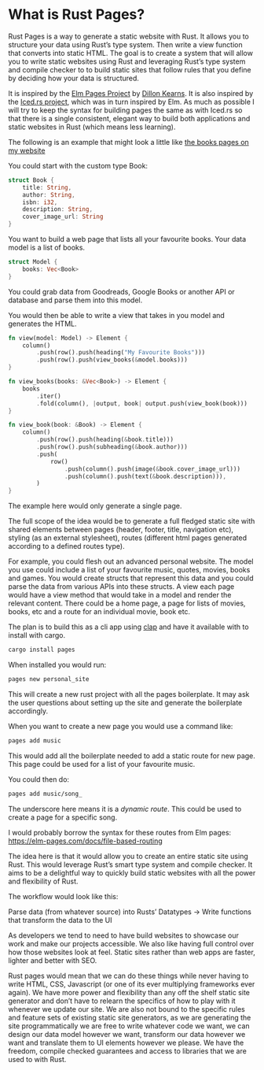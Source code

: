 # What is Rust Pages?
Rust Pages is a way to generate a static website with Rust. It allows you to structure your data using Rust’s type system. Then write a view function that converts into static HTML. The goal is to create a system that will allow you to write static websites using Rust and leveraging Rust’s type system and compile checker to to build static sites that follow rules that you define by deciding how your data is structured.

It is inspired by the [Elm Pages Project](https://elm-pages.com/) by [Dillon Kearns](https://dillonkearns.com/). It is also inspired by the [Iced.rs project](), which was in turn inspired by Elm. As much as possible I will try to keep the syntax for building pages the same as with Iced.rs so that there is a single consistent, elegant way to build both applications and static websites in Rust (which means less learning).

The following is an example that might look a little like [the books pages on my website](https://sashinexists.com/recommended)

You could start with the custom type Book:

```rust
struct Book {
	title: String,
	author: String,
	isbn: i32,
	description: String,
	cover_image_url: String
}
```

You want to build a web page that lists all your favourite books. Your data model is a list of books.

```rust
struct Model {
	books: Vec<Book>
}
```

You could grab data from Goodreads, Google Books or another API or database and parse them into this model.

You would then be able to write a view that takes in you model and generates the HTML.

```rust
fn view(model: Model) -> Element {
    column()
        .push(row().push(heading("My Favourite Books")))
        .push(row().push(view_books(&model.books)))
}

fn view_books(books: &Vec<Book>) -> Element {
    books
        .iter()
        .fold(column(), |output, book| output.push(view_book(book)))
}

fn view_book(book: &Book) -> Element {
    column()
        .push(row().push(heading(&book.title)))
        .push(row().push(subheading(&book.author)))
        .push(
            row()
                .push(column().push(image(&book.cover_image_url)))
                .push(column().push(text(&book.description))),
        )
}
```

The example here would only generate a single page.

The full scope of the idea would be to generate a full fledged static site with shared elements between pages (header, footer, title, navigation etc), styling (as an external stylesheet), routes (different html pages generated according to a defined routes type).

For example, you could flesh out an advanced personal website. The model you use could include a list of your favourite music, quotes, movies, books and games. You would create structs that represent this data and you could parse the data from various APIs into these structs. A view each page would have a view method that would take in a model and render the relevant content. There could be a home page, a page for lists of movies, books, etc and a route for an individual movie, book etc.

The plan is to build this as a cli app using [clap](https://crates.io/crates/clap) and have it available with to install with cargo.

```zsh
cargo install pages
```

When installed you would run:

```zsh
pages new personal_site
```

This will create a new rust project with all the pages boilerplate. It may ask the user questions about setting up the site and generate the boilerplate accordingly.

When you want to create a new page you would use a command like:

```zsh
pages add music
```

This would add all the boilerplate needed to add a static route for new page. This page could be used for a list of your favourite music.

You could then do:

```zsh
pages add music/song_
```

The underscore here means it is a *dynamic route*. This could be used to create a page for a specific song.

I would probably borrow the syntax for these routes from Elm pages: https://elm-pages.com/docs/file-based-routing

The idea here is that it would allow you to create an entire static site using Rust. This would leverage Rust’s smart type system and compile checker. It aims to be a delightful way to quickly build static websites with all the power and flexibility of Rust.

The workflow would look like this:

Parse data (from whatever source) into Rusts’ Datatypes → Write functions that transform the data to the UI

As developers we tend to need to have build websites to showcase our work and make our projects accessible. We also like having full control over how those websites look at feel. Static sites rather than web apps are faster, lighter and better with SEO.

Rust pages would mean that we can do these things while never having to write HTML, CSS, Javascript (or one of its ever multiplying frameworks ever again). We have more power and flexibility than any off the shelf static site generator and don’t have to relearn the specifics of how to play with it whenever we update our site. We are also not bound to the specific rules and feature sets of existing static site generators, as we are generating the site programmatically we are free to write whatever code we want, we can design our data model however we want, transform our data however we want and translate them to UI elements however we please. We have the freedom, compile checked guarantees and access to libraries that we are used to with Rust.
